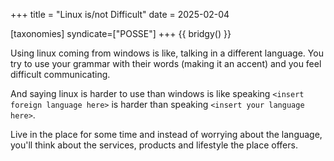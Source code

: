 +++
title = "Linux is/not Difficult"
date = 2025-02-04

[taxonomies]
syndicate=["POSSE"]
+++
{{ bridgy() }}

Using linux coming from windows is like, talking in a different language. You try to use your grammar with their words (making it an accent) and you feel difficult communicating. 

And saying linux is harder to use than windows is like speaking `<insert foreign language here>` is harder than speaking `<insert your language here>`. 

Live in the place for some time and instead of worrying about the language, you'll think about the services, products and lifestyle the place offers.
